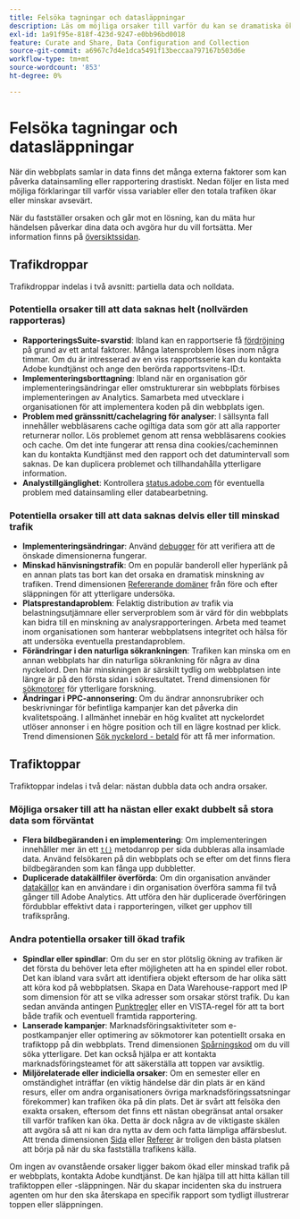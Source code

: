 ```yaml
---
title: Felsöka tagningar och datasläppningar
description: Läs om möjliga orsaker till varför du kan se dramatiska ökningar eller minskningar i trendrapporter.
exl-id: 1a91f95e-818f-423d-9247-e0bb96bd0018
feature: Curate and Share, Data Configuration and Collection
source-git-commit: a6967c7d4e1dca5491f13beccaa797167b503d6e
workflow-type: tm+mt
source-wordcount: '853'
ht-degree: 0%

---
```


# Felsöka tagningar och datasläppningar

När din webbplats samlar in data finns det många externa faktorer som kan påverka datainsamling eller rapportering drastiskt. Nedan följer en lista med möjliga förklaringar till varför vissa variabler eller den totala trafiken ökar eller minskar avsevärt.

När du fastställer orsaken och går mot en lösning, kan du mäta hur händelsen påverkar dina data och avgöra hur du vill fortsätta. Mer information finns på [översiktssidan](overview.md).

## Trafikdroppar

Trafikdroppar indelas i två avsnitt: partiella data och nolldata.

### Potentiella orsaker till att data saknas helt (nollvärden rapporteras)

* **RapporteringsSuite-svarstid**: Ibland kan en rapportserie få [fördröjning](../latency.md) på grund av ett antal faktorer. Många latensproblem löses inom några timmar. Om du är intresserad av en viss rapportsserie kan du kontakta Adobe kundtjänst och ange den berörda rapportsvitens-ID:t.
* **Implementeringsborttagning**: Ibland när en organisation gör implementeringsändringar eller omstrukturerar sin webbplats förbises implementeringen av Analytics. Samarbeta med utvecklare i organisationen för att implementera koden på din webbplats igen.
* **Problem med gränssnitt/cachelagring för analyser**: I sällsynta fall innehåller webbläsarens cache ogiltiga data som gör att alla rapporter returnerar nollor. Lös problemet genom att rensa webbläsarens cookies och cache. Om det inte fungerar att rensa dina cookies/cacheminnen kan du kontakta Kundtjänst med den rapport och det datumintervall som saknas. De kan duplicera problemet och tillhandahålla ytterligare information.
* **Analystillgänglighet**: Kontrollera [status.adobe.com](https://status.adobe.com/products/1173/) för eventuella problem med datainsamling eller databearbetning.

### Potentiella orsaker till att data saknas delvis eller till minskad trafik

* **Implementeringsändringar**: Använd [debugger](/help/implement/validate/debugger.md) för att verifiera att de önskade dimensionerna fungerar.
* **Minskad hänvisningstrafik**: Om en populär banderoll eller hyperlänk på en annan plats tas bort kan det orsaka en dramatisk minskning av trafiken. Trend dimensionen [Refererande domäner](/help/components/dimensions/referring-domain.md) från före och efter släppningen för att ytterligare undersöka.
* **Platsprestandaproblem**: Felaktig distribution av trafik via belastningsutjämnare eller serverproblem som är värd för din webbplats kan bidra till en minskning av analysrapporteringen. Arbeta med teamet inom organisationen som hanterar webbplatsens integritet och hälsa för att undersöka eventuella prestandaproblem.
* **Förändringar i den naturliga sökrankningen**: Trafiken kan minska om en annan webbplats har din naturliga sökrankning för några av dina nyckelord. Den här minskningen är särskilt tydlig om webbplatsen inte längre är på den första sidan i sökresultatet. Trend dimensionen för [sökmotorer](/help/components/dimensions/search-engine.md) för ytterligare forskning.
* **Ändringar i PPC-annonsering**: Om du ändrar annonsrubriker och beskrivningar för befintliga kampanjer kan det påverka din kvalitetspoäng. I allmänhet innebär en hög kvalitet att nyckelordet utlöser annonser i en högre position och till en lägre kostnad per klick. Trend dimensionen [Sök nyckelord - betald](/help/components/dimensions/search-keyword.md) för att få mer information.

## Trafiktoppar

Trafiktoppar indelas i två delar: nästan dubbla data och andra orsaker.

### Möjliga orsaker till att ha nästan eller exakt dubbelt så stora data som förväntat

* **Flera bildbegäranden i en implementering**: Om implementeringen innehåller mer än ett [`t()`](/help/implement/vars/functions/t-method.md) metodanrop per sida dubbleras alla insamlade data. Använd felsökaren på din webbplats och se efter om det finns flera bildbegäranden som kan fånga upp dubbletter.
* **Duplicerade datakällfiler överförda**: Om din organisation använder [datakällor](/help/import/data-sources/overview.md) kan en användare i din organisation överföra samma fil två gånger till Adobe Analytics. Att utföra den här duplicerade överföringen fördubblar effektivt data i rapporteringen, vilket ger upphov till trafiksprång.

### Andra potentiella orsaker till ökad trafik

* **Spindlar eller spindlar**: Om du ser en stor plötslig ökning av trafiken är det första du behöver leta efter möjligheten att ha en spindel eller robot. Det kan ibland vara svårt att identifiera objekt eftersom de har olika sätt att köra kod på webbplatsen. Skapa en Data Warehouse-rapport med IP som dimension för att se vilka adresser som orsakar störst trafik. Du kan sedan använda antingen [Punktregler](/help/admin/tools/manage-rs/edit-settings/general/bot-removal/bot-rules.md) eller en VISTA-regel för att ta bort både trafik och eventuell framtida rapportering.
* **Lanserade kampanjer**: Marknadsföringsaktiviteter som e-postkampanjer eller optimering av sökmotorer kan potentiellt orsaka en trafiktopp på din webbplats. Trend dimensionen [Spårningskod](/help/components/dimensions/tracking-code.md) om du vill söka ytterligare. Det kan också hjälpa er att kontakta marknadsföringsteamet för att säkerställa att toppen var avsiktlig.
* **Miljörelaterade eller indiciella orsaker**: Om en semester eller en omständighet inträffar (en viktig händelse där din plats är en känd resurs, eller om andra organisationers övriga marknadsföringssatsningar förekommer) kan trafiken öka på din plats. Det är svårt att felsöka den exakta orsaken, eftersom det finns ett nästan obegränsat antal orsaker till varför trafiken kan öka. Detta är dock några av de viktigaste skälen att avgöra så att ni kan dra nytta av dem och fatta lämpliga affärsbeslut. Att trenda dimensionen [Sida](/help/components/dimensions/page.md) eller [Referer](/help/components/dimensions/referrer.md) är troligen den bästa platsen att börja på när du ska fastställa trafikens källa.

Om ingen av ovanstående orsaker ligger bakom ökad eller minskad trafik på er webbplats, kontakta Adobe kundtjänst. De kan hjälpa till att hitta källan till trafiktoppen eller -släppningen. När du skapar incidenten ska du instruera agenten om hur den ska återskapa en specifik rapport som tydligt illustrerar toppen eller släppningen.

